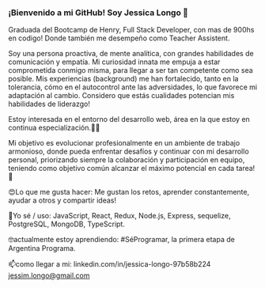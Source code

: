 ### ¡Bienvenido a mi GitHub! Soy Jessica Longo 👋
Graduada del Bootcamp de Henry, Full Stack Developer, con mas de 900hs en codigo!
Donde también me desempeño como Teacher Assistent.

Soy una persona proactiva, de mente analítica, con grandes habilidades de comunicación y empatía.
Mi curiosidad innata me empuja a estar comprometida conmigo misma, para llegar a ser tan competente como sea posible.
Mis experiencias (background) me han fortalecido, tanto en la tolerancia, cómo en el autocontrol ante las adversidades, lo que favorece mi adaptación al cambio.
Considero que estás cualidades potencian mis habilidades de liderazgo!

Estoy interesada en el entorno del desarrollo web, área en la que estoy en continua especialización.🧑‍💻 

Mi objetivo es evolucionar profesionalmente en un ambiente de trabajo armonioso, donde pueda enfrentar desafíos y continuar con mi desarrollo personal, priorizando siempre la colaboración y participación en equipo, teniendo como objetivo común alcanzar el máximo potencial en cada tarea!🤝

😍Lo que me gusta hacer:
Me gustan los retos, aprender constantemente, ayudar a otros y compartir ideas!

🧠Yo sé / uso:
JavaScript, React, Redux, Node.js, Express, sequelize, PostgreSQL, MongoDB, TypeScript.

🤓actualmente estoy aprendiendo:
#SéProgramar, la primera etapa de Argentina Programa.

📫como llegar a mi:
linkedin.com/in/jessica-longo-97b58b224
jessim.longo@gmail.com


